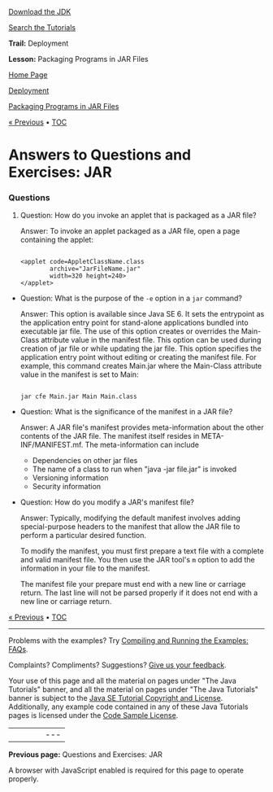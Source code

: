 [Download
the JDK](http://java.sun.com/javase/6/download.jsp)
  
[Search the
Tutorials](../../../search.html)

**Trail:** Deployment
  
**Lesson:** Packaging Programs in JAR Files

[Home Page](../../../index.html)
>
[Deployment](../../index.html)
>
[Packaging Programs in JAR Files](../index.html)

[« Previous](../QandE/questions.html) • [TOC](../../TOC.html)

# Answers to Questions and Exercises: JAR

### Questions

1. Question:
   How do you invoke an applet that is packaged as a JAR file?

   Answer:
   To invoke an applet packaged as a JAR file, open a page containing the applet:

   ```

   <applet code=AppletClassName.class
           archive="JarFileName.jar"
           width=320 height=240>
   </applet>

   ```

- Question:
  What is the purpose of the `-e` option in a `jar` command?

  Answer:
  This option is available since Java SE 6. It sets the entrypoint as the application entry point for stand-alone applications bundled into executable jar file. The use of this option creates or overrides the Main-Class attribute value in the manifest file. This option can be used during creation of jar file or while updating the jar file. This option specifies the application entry point without editing or creating the manifest file.
  For example, this command creates Main.jar where the Main-Class attribute value in the manifest is set to Main:

  ```

  jar cfe Main.jar Main Main.class

  ```

- Question:
  What is the significance of the manifest in a JAR file?

  Answer:
  A JAR file's manifest provides meta-information about the other contents of
  the JAR file. The manifest itself resides in META-INF/MANIFEST.mf. The
  meta-information can include
  * Dependencies on other jar files
  * The name of a class to run when "java -jar file.jar" is invoked
  * Versioning information
  * Security information

- Question:
  How do you modify a JAR's manifest file?

  Answer:
  Typically, modifying the default manifest involves adding
  special-purpose headers to the manifest that allow the JAR
  file to perform a particular desired function.

  To modify the manifest, you must first prepare a text file
  with a complete and valid manifest file.
  You then use the JAR tool's `m` option to add the
  information in your file to the manifest.

  The manifest file your prepare must end with a new line or carriage return.
  The last line will not be parsed properly if it does not end with a new line or carriage return.

[« Previous](../QandE/questions.html)
•
[TOC](../../TOC.html)


---

Problems with the examples? Try [Compiling and Running
the Examples: FAQs](../../../information/run-examples.html).
  
Complaints? Compliments? Suggestions? [Give
us your feedback](http://download.oracle.com/javase/feedback.html).

Your use of this page and all the material on pages under "The Java Tutorials" banner,
and all the material on pages under "The Java Tutorials" banner is subject to the [Java SE Tutorial Copyright
and License](../../../information/license.html).
Additionally, any example code contained in any of these Java
Tutorials pages is licensed under the
[Code
Sample License](http://developers.sun.com/license/berkeley_license.html).

|  |  |  |  |  |
| --- | --- | --- | --- | --- |
| |  |  | | --- | --- | | duke image | Oracle logo | | [About Oracle](http://www.oracle.com/us/corporate/index.html) | [Oracle Technology Network](http://www.oracle.com/technology/index.html) | [Terms of Service](https://www.samplecode.oracle.com/servlets/CompulsoryClickThrough?type=TermsOfService) | Copyright © 1995, 2011 Oracle and/or its affiliates. All rights reserved. |

**Previous page:** Questions and Exercises: JAR




A browser with JavaScript enabled is required for this page to operate properly.